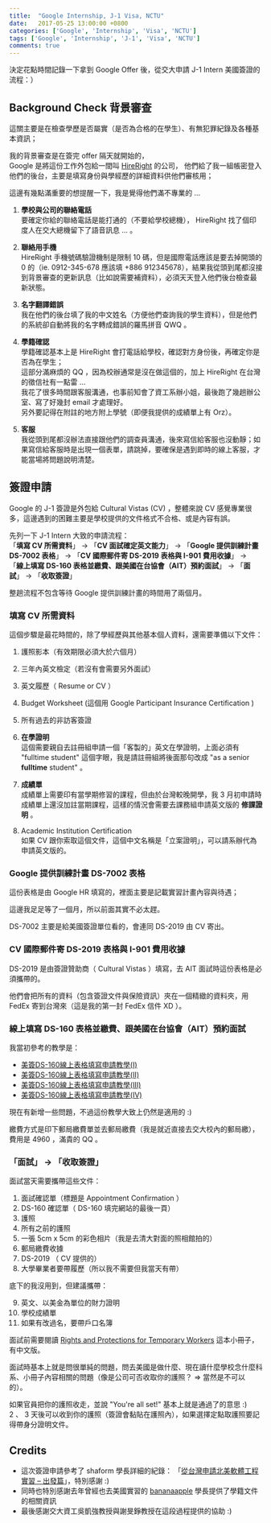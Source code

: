 ```yaml
---
title:  "Google Internship, J-1 Visa, NCTU"
date:   2017-05-25 13:00:00 +0800
categories: ['Google', 'Internship', 'Visa', 'NCTU']
tags: ['Google', 'Internship', 'J-1', 'Visa', 'NCTU']
comments: true
---
```


決定花點時間記錄一下拿到 Google Offer 後，從交大申請 J-1 Intern 美國簽證的流程：）

<!--more-->

## Background Check 背景審查

這關主要是在檢查學歷是否屬實（是否為合格的在學生）、有無犯罪紀錄及各種基本資訊；

我的背景審查是在簽完 offer 隔天就開始的，  
Google 是將這份工作外包給一間叫 [HireRight](http://www.hireright.com) 的公司，
他們給了我一組帳密登入他們的後台，主要是填寫身份與學經歷的詳細資料供他們審核用；

這邊有幾點滿重要的想提醒一下，我是覺得他們滿不專業的 ...

1. **學校與公司的聯絡電話**  
要確定你給的聯絡電話是能打通的（不要給學校總機）， HireRight 找了個印度人在交大總機留下了語音訊息 ...  。

2. **聯絡用手機**  
HireRight 手機號碼驗證機制是限制 10 碼，但是國際電話應該是要去掉開頭的 0 的（ie. 0912-345-678 應該填 +886 912345678），結果我從頭到尾都沒接到背景審查的更新訊息（比如說需要補資料），必須天天登入他們後台檢查最新狀態。

3. **名字翻譯錯誤**  
我在他們的後台填了我的中文姓名（方便他們查詢我的學生資料），但是他們的系統卻自動將我的名字轉成錯誤的羅馬拼音 QWQ 。

4. **學籍確認**  
學籍確認基本上是 HireRight 會打電話給學校，確認對方身份後，再確定你是否為在學生；  
這部分滿麻煩的 QQ ，因為校辦通常是沒在做這個的，加上 HireRight 在台灣的徵信社有一點雷 ...  
我花了很多時間跟客服溝通，也事前知會了資工系辦小姐，最後跑了幾趟辦公室、寫了好幾封 email 才處理好。  
另外要記得在附註的地方附上學號（即便我提供的成績單上有 Orz）。

5. **客服**  
我從頭到尾都沒辦法直接跟他們的調查員溝通，後來寫信給客服也沒動靜；如果寫信給客服時是出現一個表單，請跳掉，要確保是遇到即時的線上客服，才能當場將問題說明清楚。



## 簽證申請

Google 的 J-1 簽證是外包給 Cultural Vistas (CV) ，整體來說 CV 感覺專業很多，這邊遇到的困難主要是學校提供的文件格式不合格、或是內容有誤。

先列一下 J-1 Intern 大致的申請流程：  
「**填寫 CV 所需資料**」 -> 「**CV 面試確定英文能力**」 -> 「**Google 提供訓練計畫 DS-7002 表格**」 -> 「**CV 國際郵件寄 DS-2019 表格與 I-901 費用收據**」 -> 「**線上填寫 DS-160 表格並繳費、跟美國在台協會（AIT）預約面試**」 -> 「**面試**」 -> 「**收取簽證**」

整趟流程不包含等待 Google 提供訓練計畫的時間用了兩個月。


### 填寫 CV 所需資料

這個步驟是最花時間的，除了學經歷與其他基本個人資料，還需要準備以下文件：

1. 護照影本（有效期限必須大於六個月）

2. 三年內英文檢定（若沒有會需要另外面試）

3. 英文履歷（ Resume or CV ）

4. Budget Worksheet (這個用 Google Participant Insurance Certification ) 

5. 所有過去的非訪客簽證

6. **在學證明**  
這個需要親自去註冊組申請一個「客製的」英文在學證明，上面必須有 "fulltime student" 這個字眼，我是請註冊組將後面那句改成 "as a senior **fulltime** student" 。

7. **成績單**  
成績單上需要印有當學期修習的課程，但由於台灣較晚開學，我 3 月初申請時成績單上還沒加註當期課程，這樣的情況會需要去課務組申請英文版的 **修課證明** 。

8. Academic Institution Certification  
如果 CV 跟你索取這個文件，這個中文名稱是「立案證明」，可以請系辦代為申請英文版的。


### Google 提供訓練計畫 DS-7002 表格

這份表格是由 Google HR 填寫的，裡面主要是記載實習計畫內容與待遇；

這邊我足足等了一個月，所以前面其實不必太趕。

DS-7002 主要是給美國簽證單位看的，會連同 DS-2019 由 CV 寄出。


### CV 國際郵件寄 DS-2019 表格與 I-901 費用收據

DS-2019 是由簽證贊助商（ Cultural Vistas ）填寫，去 AIT 面試時這份表格是必須攜帶的。

他們會把所有的資料（包含簽證文件與保險資訊）夾在一個精緻的資料夾，用 FedEx 寄到台灣來（這是我的第一封 FedEx 信件 XD ）。


### 線上填寫 DS-160 表格並繳費、跟美國在台協會（AIT）預約面試

我當初參考的教學是：

- [美簽DS-160線上表格填寫申請教學(I)](http://www.findlifevalue.com/archives/7343)
- [美簽DS-160線上表格填寫申請教學(II)](http://www.findlifevalue.com/archives/7354)
- [美簽DS-160線上表格填寫申請教學(III)](http://www.findlifevalue.com/archives/7393)
- [美簽DS-160線上表格填寫申請教學(IV)](http://www.findlifevalue.com/archives/7379)

現在有新增一些問題，不過這份教學大致上仍然是適用的 :)

繳費方式是印下郵局繳費單並去郵局繳費（我是就近直接去交大校內的郵局繳），費用是 4960 ，滿貴的 QQ 。


### 「面試」 -> 「收取簽證」

面試當天需要攜帶這些文件：

1. 面試確認單（標題是 Appointment Confirmation ）
2. DS-160 確認單（ DS-160 填完網站的最後一頁）
3. 護照
4. 所有之前的護照
5. 一張 5cm x 5cm 的彩色相片（我是去清大對面的照相館拍的）
6. 郵局繳費收據
7. DS-2019 （ CV 提供的）
8. 大學畢業者要帶履歷（所以我不需要但我當天有帶）

底下的我沒用到，但建議攜帶：

9. 英文、以美金為單位的財力證明
10. 學校成績單
11. 如果有改過名，要帶戶口名簿

面試前需要閱讀 [Rights and Protections for Temporary Workers](https://travel.state.gov/content/visas/en/general/rights-protections-temporary-workers.html) 這本小冊子，有中文版。

面試時基本上就是問很單純的問題，問去美國是做什麼、現在讀什麼學校念什麼科系、小冊子內容相關的問題（像是公司可否收取你的護照？ => 當然是不可以的）。

如果官員把你的護照收走，並說 "You're all set!" 基本上就是通過了的意思 :)  
2 、 3 天後可以收到你的護照（簽證會黏貼在護照內），如果選擇定點取護照要記得帶身分證明文件。


## Credits

- 這次簽證申請參考了 shaform 學長詳細的紀錄： 「[從台灣申請北美軟體工程實習 – 出發篇](https://shaform.wordpress.com/2014/07/08/applying-for-us-internships-from-taiwan-start/)」，特別感謝 :)
- 同時也特別感謝去年曾經也去美國實習的 [bananaapple](https://bananaappletw.github.io/) 學長提供了學籍文件的相關資訊
- 最後感謝交大資工吳凱強教授與謝旻錚教授在這段過程提供的協助 :)

